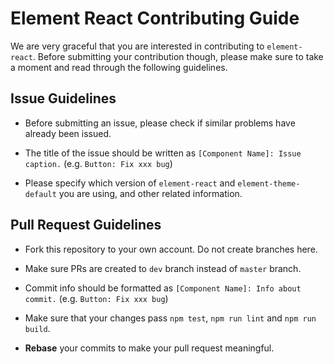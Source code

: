 # Element React Contributing Guide

We are very graceful that you are interested in contributing to `element-react`. Before submitting your contribution though, please make sure to take a moment and read through the following guidelines.

## Issue Guidelines

- Before submitting an issue, please check if similar problems have already been issued.

- The title of the issue should be written as `[Component Name]: Issue caption.` (e.g. `Button: Fix xxx bug`)

- Please specify which version of `element-react` and `element-theme-default` you are using, and other related information.

## Pull Request Guidelines

- Fork this repository to your own account. Do not create branches here.

- Make sure PRs are created to `dev` branch instead of `master` branch.

- Commit info should be formatted as `[Component Name]: Info about commit.` (e.g. `Button: Fix xxx bug`)

- Make sure that your changes pass `npm test`, `npm run lint` and `npm run build`.

- **Rebase** your commits to make your pull request meaningful.
